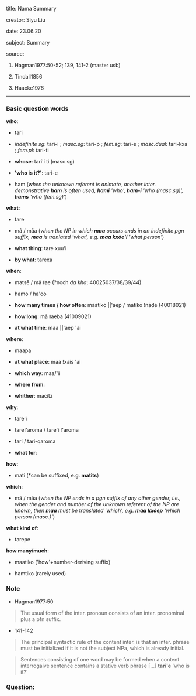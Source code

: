 
title: Nama Summary

creator: Siyu Liu

date: 23.06.20

subject: Summary

source: 

1. Hagman1977:50-52; 139, 141-2 (master usb)

3. Tindall1856

4. Haacke1976



----

### Basic question words

**who**: 

 - tari
  
 - *indefinite sg*: tari-i ; *masc.sg*: tari-p ; *fem.sg*: tari-s ; *masc.dual*: tari-kxa ; *fem.pl*: tari-ti
 
 - **whose**: tari'i tì (masc.sg)
 
 - **'who is it?'**: tari-e
 
 - ham (*when the unknown referent is animate, another inter. demonstrative **ham** is often used, **hami** 'who', **ham-i** 'who (masc.sg)', **hams** 'who (fem.sg)'*)
 
**what**: 

 - tare
 
 - mâ / mãa (*when the NP in which **maa** occurs ends in an indefinite pgn suffix, **maa** is tranlated 'what', e.g. **maa kxòe'i** 'what person'*)

 - **what thing**: tare xuu'i 
 
 - **by what**: tarexa
 
**when**: 

 - matsē / mâ ǁae (?noch *da kha*; 40025037/38/39/44)
 
 - hamo / ha'oo
 
 - **how many times / how often**:	maatiko ||'aep / 	matikō ǃnāde (40018021)
 
 - **how long**: mâ ǁaeba (41009021)
 
 - **at what time**: maa ||'aep 'ai
 
**where**: 

 - maapa
 
 - **at what place**: maa !xais 'ai
 
 - **which way**: maa/'ii
  
 - **where from**: 
 
 - **whither**: macitz
 
**why**: 

 - tare'i
 
 - tare!'aroma / tare'i !'aroma

 - tari / tari-qaroma
 
 - **what for**:

**how**: 

 - mati (*can be suffixed, e.g. **matits**)
   
**which**: 

 - mâ / mãa (*when the NP ends in a pgn suffix of any other gender, i.e., when the gender and number of the unknown referent of the NP are known, then **maa** must be translated 'which', e.g. **maa kxòep** 'which person (masc.)'*)
  
**what kind of**: 

 - tarepe

**how many/much**: 
 
 - maatiko ('how'+number-deriving suffix)
 
 - hamtiko (rarely used)


### Note

- Hagman1977:50

> The usual form of the inter. pronoun consists of an inter. pronominal plus a pfn suffix. 

- 141-142

> The principal syntactic rule of the content inter. is that an inter. phrase must be initialized if it is not the subject NPa, which is already initial. 

> Sentences consisting of one word may be formed when a content interrogaive sentence contains a stative verb phrase [...] **tari'e** 'who is it?'

### Question:

